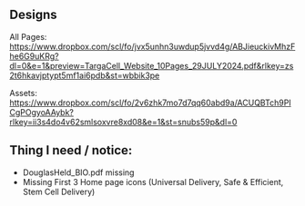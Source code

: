 ## Designs

All Pages:
https://www.dropbox.com/scl/fo/jvx5unhn3uwdup5jvvd4g/ABJieuckivMhzFhe6G9uKRg?dl=0&e=1&preview=TargaCell_Website_10Pages_29JULY2024.pdf&rlkey=zs2t6hkavjptypt5mf1ai6pdb&st=wbbik3pe

Assets:
https://www.dropbox.com/scl/fo/2v6zhk7mo7d7qq60abd9a/ACUQBTch9PICgPOgyoAAybk?rlkey=ii3s4do4v62smlsoxvre8xd08&e=1&st=snubs59p&dl=0

## Thing I need / notice:

- DouglasHeld_BIO.pdf missing
- Missing First 3 Home page icons (Universal Delivery, Safe & Efficient, Stem Cell Delivery)

